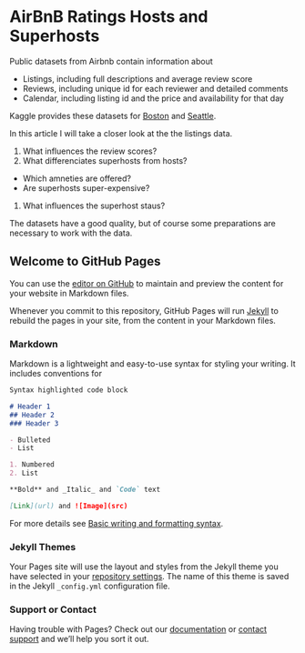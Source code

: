 # AirBnB Ratings Hosts and Superhosts
Public datasets from Airbnb contain information about

* Listings, including full descriptions and average review score
* Reviews, including unique id for each reviewer and detailed comments
* Calendar, including listing id and the price and availability for that day

Kaggle provides these datasets for [Boston](https://www.kaggle.com/datasets/airbnb/seattle) and [Seattle](https://www.kaggle.com/datasets/airbnb/seattle).

In this article I will take a closer look at the the listings data.

1. What influences the review scores?
1. What differenciates superhosts from hosts?
  * Which amneties are offered?
  * Are superhosts super-expensive?
1. What influences the superhost staus?

The datasets have a good quality, but of course some preparations are necessary to work with the data.


## Welcome to GitHub Pages

You can use the [editor on GitHub](https://github.com/schumadi/schumadi-schumadi.github.io/edit/master/README.md) to maintain and preview the content for your website in Markdown files.

Whenever you commit to this repository, GitHub Pages will run [Jekyll](https://jekyllrb.com/) to rebuild the pages in your site, from the content in your Markdown files.

### Markdown

Markdown is a lightweight and easy-to-use syntax for styling your writing. It includes conventions for

```markdown
Syntax highlighted code block

# Header 1
## Header 2
### Header 3

- Bulleted
- List

1. Numbered
2. List

**Bold** and _Italic_ and `Code` text

[Link](url) and ![Image](src)
```

For more details see [Basic writing and formatting syntax](https://docs.github.com/en/github/writing-on-github/getting-started-with-writing-and-formatting-on-github/basic-writing-and-formatting-syntax).

### Jekyll Themes

Your Pages site will use the layout and styles from the Jekyll theme you have selected in your [repository settings](https://github.com/schumadi/schumadi-schumadi.github.io/settings/pages). The name of this theme is saved in the Jekyll `_config.yml` configuration file.

### Support or Contact

Having trouble with Pages? Check out our [documentation](https://docs.github.com/categories/github-pages-basics/) or [contact support](https://support.github.com/contact) and we’ll help you sort it out.
